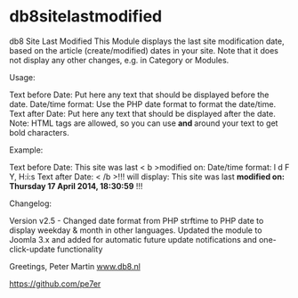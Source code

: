 db8sitelastmodified
===================

db8 Site Last Modified
This Module displays the last site modification date, based on the article (create/modified) dates in your site. Note that it does not display any other changes, e.g. in Category or Modules.

Usage:

Text before Date: Put here any text that should be displayed before the date.
Date/time format: Use the PHP date format to format the date/time.
Text after Date: Put here any text that should be displayed after the date.
Note: HTML tags are allowed, so you can use <b> and </b> around your text to get bold characters.

Example:

Text before Date: This site was last < b >modified on:
Date/time format: l d F Y, H:i:s
Text after Date: < /b >!!!
will display:
This site was last <b>modified on: Thursday 17 April 2014, 18:30:59</b> !!!


Changelog:

Version v2.5 - Changed date format from PHP strftime to PHP date to display weekday & month in other languages. Updated the module to Joomla 3.x and added <updateserver> for automatic future update notifications and one-click-update functionality



Greetings, Peter Martin www.db8.nl

https://github.com/pe7er

